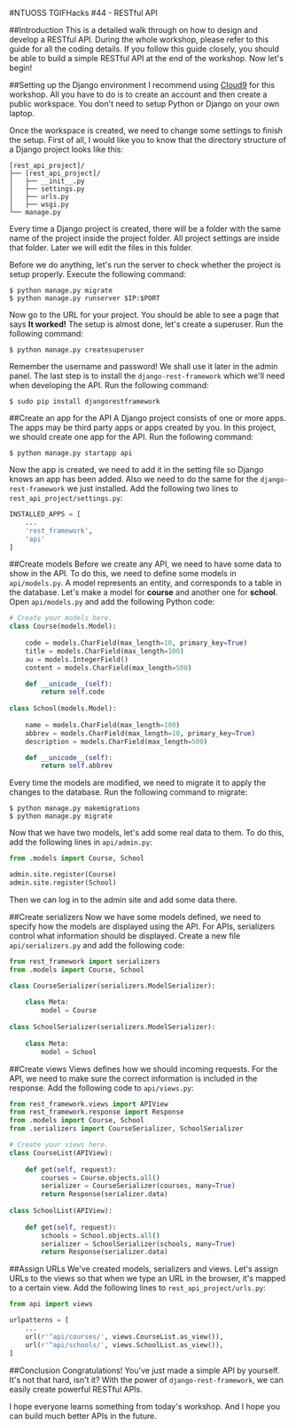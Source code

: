 #NTUOSS TGIFHacks #44 - RESTful API

##Introduction
This is a detailed walk through on how to design and develop a RESTful API. During the whole workshop, please refer to this guide for all the coding details. If you follow this guide closely, you should be able to build a simple RESTful API at the end of the workshop. Now let's begin!

##Setting up the Django environment
I recommend using [Cloud9](https://c9.io) for this workshop. All you have to do is to create an account and then create a public workspace. You don't need to setup Python or Django on your own laptop.

Once the workspace is created, we need to change some settings to finish the setup. First of all, I would like you to know that the directory structure of a Django project looks like this:
```
[rest_api_project]/
├── [rest_api_project]/
│   ├── __init__.py
│   ├── settings.py
│   ├── urls.py
│   ├── wsgi.py
└── manage.py   
```
Every time a Django project is created, there will be a folder with the same name of the project inside the project folder. All project settings are inside that folder. Later we will edit the files in this folder.

Before we do anything, let's run the server to check whether the project is setup properly. Execute the following command:
```Shell
$ python manage.py migrate
$ python manage.py runserver $IP:$PORT
```
Now go to the URL for your project. You should be able to see a page that says **It worked!** The setup is almost done, let's create a superuser. Run the following command:
```Shell
$ python manage.py createsuperuser
```
Remember the username and password! We shall use it later in the admin panel. The last step is to install the ```django-rest-framework``` which we'll need when developing the API. Run the following command:
```Shell
$ sudo pip install djangorestframework
```

##Create an app for the API
A Django project consists of one or more apps. The apps may be third party apps or apps created by you. In this project, we should create one app for the API. Run the following command:
```Shell
$ python manage.py startapp api
```
Now the app is created, we need to add it in the setting file so Django knows an app has been added. Also we need to do the same for the ```django-rest-framework``` we just installed. Add the following two lines to ```rest_api_project/settings.py```:
```python
INSTALLED_APPS = [
    ...
    'rest_framework',
    'api'
]
```

##Create models
Before we create any API, we need to have some data to show in the API. To do this, we need to define some models in ```api/models.py```. A model represents an entity, and corresponds to a table in the database. Let's make a model for **course** and another one for **school**. Open ```api/models.py``` and add the following Python code:
```Python
# Create your models here.
class Course(models.Model):
    
    code = models.CharField(max_length=10, primary_key=True)
    title = models.CharField(max_length=100)
    au = models.IntegerField()
    content = models.CharField(max_length=500)

	def __unicode__(self):
        return self.code
    
class School(models.Model):
    
    name = models.CharField(max_length=100)
    abbrev = models.CharField(max_length=10, primary_key=True)
    description = models.CharField(max_length=500)

	def __unicode__(self):
        return self.abbrev
```
Every time the models are modified, we need to migrate it to apply the changes to the database. Run the following command to migrate:
```Shell
$ python manage.py makemigrations
$ python manage.py migrate
```
Now that we have two models, let's add some real data to them. To do this, add the following lines in ```api/admin.py```:
```Python
from .models import Course, School

admin.site.register(Course)
admin.site.register(School)
```
Then we can log in to the admin site and add some data there.

##Create serializers
Now we have some models defined, we need to specify how the models are displayed using the API. For APIs, serializers control what information should be displayed. Create a new file ```api/serializers.py``` and add the following code:
```Python
from rest_framework import serializers
from .models import Course, School

class CourseSerializer(serializers.ModelSerializer):
    
    class Meta:
        model = Course
        
class SchoolSerializer(serializers.ModelSerializer):
    
    class Meta:
        model = School
```

##Create views
Views defines how we should incoming requests. For the API, we need to make sure the correct information is included in the response. Add the following code to ```api/views.py```:
```Python
from rest_framework.views import APIView
from rest_framework.response import Response
from .models import Course, School
from .serializers import CourseSerializer, SchoolSerializer

# Create your views here.
class CourseList(APIView):
    
    def get(self, request):
        courses = Course.objects.all()
        serializer = CourseSerializer(courses, many=True)
        return Response(serializer.data)
        
class SchoolList(APIView):
    
    def get(self, request):
        schools = School.objects.all()
        serializer = SchoolSerializer(schools, many=True)
        return Response(serializer.data)
```

##Assign URLs
We've created models, serializers and views. Let's assign URLs to the views so that when we type an URL in the browser, it's mapped to a certain view. Add the following lines to ```rest_api_project/urls.py```:
```Python
from api import views

urlpatterns = [
	...
    url(r'^api/courses/', views.CourseList.as_view()),
    url(r'^api/schools/', views.SchoolList.as_view()),
]
```

##Conclusion
Congratulations! You've just made a simple API by yourself. It's not that hard, isn't it? With the power of ```django-rest-framework```, we can easily create powerful RESTful APIs.

I hope everyone learns something from today's workshop. And I hope you can build much better APIs in the future.
